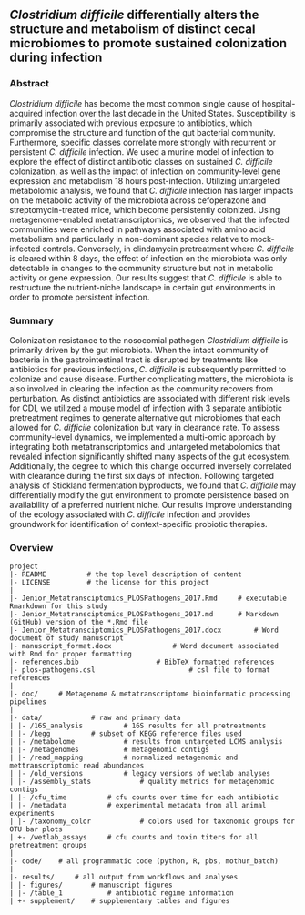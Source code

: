 
## *Clostridium difficile* differentially alters the structure and metabolism of distinct cecal microbiomes to promote sustained colonization during infection

### Abstract

*Clostridium difficile* has become the most common single cause of hospital-acquired infection over the last decade in the United States. Susceptibility is primarily associated with previous exposure to antibiotics, which compromise the structure and function of the gut bacterial community. Furthermore, specific classes correlate more strongly with recurrent or persistent *C. difficile* infection. We used a murine model of infection to explore the effect of distinct antibiotic classes on sustained *C. difficile* colonization, as well as the impact of infection on community-level gene expression and metabolism 18 hours post-infection. Utilizing untargeted metabolomic analysis, we found that *C. difficile* infection has larger impacts on the metabolic activity of the microbiota across cefoperazone and streptomycin-treated mice, which become persistently colonized. Using metagenome-enabled metatranscriptomics, we observed that the infected communities were enriched in pathways associated with amino acid metabolism and particularly in non-dominant species relative to mock-infected controls. Conversely, in clindamycin pretreatment where *C. difficile* is cleared within 8 days, the effect of infection on the microbiota was only detectable in changes to the community structure but not in metabolic activity or gene expression. Our results suggest that *C. difficile* is able to restructure the nutrient-niche landscape in certain gut environments in order to promote persistent infection.

### Summary

Colonization resistance to the nosocomial pathogen *Clostridium difficile* is primarily driven by the gut microbiota. When the intact community of bacteria in the gastrointestinal tract is disrupted by treatments like antibiotics for previous infections, *C. difficile* is subsequently permitted to colonize and cause disease. Further complicating matters, the microbiota is also involved in clearing the infection as the community recovers from perturbation. As distinct antibiotics are associated with different risk levels for CDI, we utilized a mouse model of infection with 3 separate antibiotic pretreatment regimes to generate alternative gut microbiomes that each allowed for *C. difficile* colonization but vary in clearance rate. To assess community-level dynamics, we implemented a multi-omic approach by integrating both metatranscriptomics and untargeted metabolomics that revealed infection significantly shifted many aspects of the gut ecosystem. Additionally, the degree to which this change occurred inversely correlated with clearance during the first six days of infection. Following targeted analysis of Stickland fermentation byproducts, we found that *C. difficile* may differentially modify the gut environment to promote persistence based on availability of a preferred nutrient niche. Our results improve understanding of the ecology associated with *C. difficile* infection and provides groundwork for identification of context-specific probiotic therapies.


### Overview

	project
	|- README          # the top level description of content
	|- LICENSE         # the license for this project
	|
	|- Jenior_Metatransciptomics_PLOSPathogens_2017.Rmd		# executable Rmarkdown for this study
	|- Jenior_Metatransciptomics_PLOSPathogens_2017.md		# Markdown (GitHub) version of the *.Rmd file
	|- Jenior_Metatransciptomics_PLOSPathogens_2017.docx		# Word document of study manuscript
	|- manuscript_format.docx				# Word document associated with Rmd for proper formatting
	|- references.bib					# BibTeX formatted references
	|- plos-pathogens.csl						# csl file to format references
	|
	|- doc/		# Metagenome & metatranscriptome bioinformatic processing pipelines
	|
	|- data/          	# raw and primary data
	| |- /16S_analysis			# 16S results for all pretreatments
	| |- /kegg			# subset of KEGG reference files used
	| |- /metabolome			# results from untargeted LCMS analysis
	| |- /metagenomes			# metagenomic contigs
	| |- /read_mapping			# normalized metagenomic and mettranscriptomic read abundances
	| |- /old_versions			# legacy versions of wetlab analyses
	| |- /assembly_stats			# quality metrics for metagenomic contigs
	| |- /cfu_time			# cfu counts over time for each antibiotic
	| |- /metadata			# experimental metadata from all animal experiments
	| |- /taxonomy_color			# colors used for taxonomic groups for OTU bar plots
	| +- /wetlab_assays		# cfu counts and toxin titers for all pretreatment groups
	|
	|- code/	# all programmatic code (python, R, pbs, mothur_batch)
	|
	|- results/		# all output from workflows and analyses
	| |- figures/		# manuscript figures
	| |- /table_1			# antibiotic regime information
	| +- supplement/	# supplementary tables and figures

